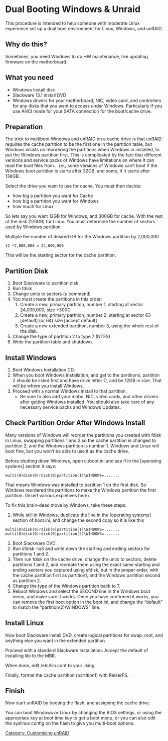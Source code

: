 # Dual Booting Windows & Unraid

This procedure is intended to help someone with moderate Linux
experience set up a dual boot environment for Linux, Windows, and
unRAID.

## Why do this?

Sometimes, you need Windows to do HW maintenance, like updating firmware
on the motherboard.

## What you need

- Windows Install disk
- Slackware 13.1 install DVD
- Windows drivers for your motherboard, NIC, video card, and controllers
  for any disks that you want to access under Windows. Particularly if
  you use AHCI mode for your SATA connection for the boot/cache drive.

## Preparation

The trick to multiboot Windows and unRAID on a cache drive is that
unRAID requires the cache partition to be the first one in the partition
table, but Windows insists on reordering the partitions when Windows in
installed, to put the Windows partition first. This is complicated by
the fact that different versions and service packs of Windows have
limitations on where it can read the boot files from... i.e., some
versions of Windows can’t boot if the Windows boot partition is starts
after 32GB, and some, if it starts after 136GB.

Select the drive you want to use for cache. You must then decide:

- how big a partition you want for Cache
- how big a partition you want for Windows
- how much for Linux

So lets say you want 12GB for Windows, and 300GB for cache. With the
rest of the disk (170GB) for Linux. You must determine the number of
sectors used by Windows partition.

Multiple the number of desired GB for the Windows partition by 2,000,000

`12 *2,000,000 = 24,000,000`

This will be the starting sector for the cache partition.

## Partition Disk

1. Boot Slackware to partition disk
2. Run fdisk
3. Change units to sectors (u command)
4. You must create the partitions in this order:
    1. Create a new, primary partition, number 1, starting at sector
        24,000,000, size +300G
    2. Create a new, primary partition, number 2, starting at sector 63
        \[default\] (or 64) size \[accept default\]
    3. Create a new extended partition, number 3, using the whole rest
        of the disk.
5. Change the type of partition 2 to type 7 (NTFS)
6. Write the partition table and shutdown.

## Install Windows

1. Boot Windows Installation CD.
2. When you boot Windows Installation, and get to the partitions,
    partition 2 should be listed first and have drive letter C, and be
    12GB in size. That will be where you install Windows.
3. Proceed with a normal Windows install to that partition.
    - Be sure to also add your mobo, NIC, video cards, and other drivers
      after getting Windows installed. You should also take care of any
      necessary service packs and Windows Updates.

## Check Partition Order After Windows Install

Many versions of Windows will reorder the partitions you created with
fdisk in Linux, swapping partitions 1 and 2 so the cache partition is
changed to partition 2, and the Windows partition is number 1. Windows
and Linux will boot fine, but you won’t be able to use it as the cache
drive.

Before shutting down Windows, open c:\boot.ini and see if in the
\[operating systems\] section it says:

`multi(0)disk(0)rdisk(0)partition(1)\WINDOWS=.......`

That means Windows was installed to partition 1 on the first disk. So
Windows reordered the partitions to make the Windows partition the first
partition. (Insert various expletives here).

To fix this brain-dead move by Windows, take these steps:

1. While still in Windows, duplicate the line in the \[operating
    systems\] section of boot.ini, and change the second copy so it is
    like this

`multi(0)disk(0)rdisk(0)partition(1)\WINDOWS=.......`
`multi(0)disk(0)rdisk(0)partition(2)\WINDOWS=.......`

1. Boot Slackware DVD
2. Run sfdisk -luS and write down the starting and ending sectors for
    partitions 1 and 2.
3. Then run fdisk on the cache drive, change the units to sectors,
    delete partitions 1 and 2, and recreate them using the exact same
    starting and ending sectors you captured using sfdisk, but in the
    proper order, with the cache partition first as partition1, and the
    Windows partition second as partition 2.
4. Change the type of the Windows partition back to 7.
5. Reboot Windows and select the SECOND line in the Windows boot menu,
    and make sure it works. Once you have confirmed it works, you can
    remove the first boot option in the boot.ini, and change the
    “default” to match the “partition(2)\WINDOWS” line.

## Install Linux

Now boot Slackware install DVD, create logical partitions for swap,
root, and anything else you want in the extended partition.

Proceed with a standard Slackware installation. Accept the default of
installing lilo to the MBR.

When done, edit /etc/lilo.conf to your liking.

Finally, format the cache partition (partition1) with ReiserFS.

## Finish

Now start unRAID by booting the flash, and assigning the cache drive.

You can boot Windows or Linux by changing the BIOS settings, or using
the appropriate key at boot time key to get a boot menu, or you can also
edit the syslinux config on the flash to give you multi-boot options.

[Category: Customising unRAID](Category:_Customising_unRAID "wikilink")
